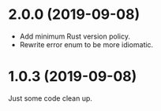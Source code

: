 2.0.0 (2019-09-08)
==================
- Add minimum Rust version policy.
- Rewrite error enum to be more idiomatic.

1.0.3 (2019-09-08)
==================
Just some code clean up.
